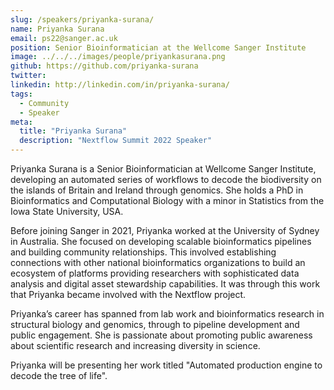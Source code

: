 ```yaml
---
slug: /speakers/priyanka-surana/
name: Priyanka Surana
email: ps22@sanger.ac.uk
position: Senior Bioinformatician at the Wellcome Sanger Institute
image: ../../../images/people/priyankasurana.png
github: https://github.com/priyanka-surana
twitter: 
linkedin: http://linkedin.com/in/priyanka-surana/
tags:
  - Community
  - Speaker
meta:
  title: "Priyanka Surana"
  description: "Nextflow Summit 2022 Speaker"
---
```

Priyanka Surana is a Senior Bioinformatician at Wellcome Sanger Institute, developing an automated series of workflows to decode the biodiversity on the islands of Britain and Ireland through genomics. She holds a PhD in Bioinformatics and Computational Biology with a minor in Statistics from the Iowa State University, USA.

Before joining Sanger in 2021, Priyanka worked at the University of Sydney in Australia. She focused on developing scalable bioinformatics pipelines and building community relationships. This involved establishing connections with other national bioinformatics organizations to build an ecosystem of platforms providing researchers with sophisticated data analysis and digital asset stewardship capabilities. It was through this work that Priyanka became involved with the Nextflow project.

Priyanka’s career has spanned from lab work and bioinformatics research in structural biology and genomics, through to pipeline development and public engagement. She is passionate about promoting public awareness about scientific research and increasing diversity in science.

Priyanka will be presenting her work titled "Automated production engine to decode the tree of life".
